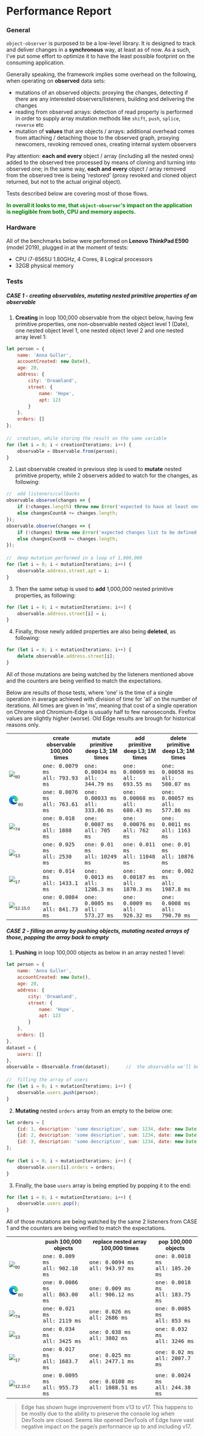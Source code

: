 # Performance Report

### General
`object-observer` is purposed to be a low-level library.
It is designed to track and deliver changes in a __synchronous__ way, at least as of now.
As a such, I've put some effort to optimize it to have the least possible footprint on the consuming application.

Generally speaking, the framework implies some overhead on the following, when operating on __observed__ data sets:
- mutations of an observed objects: proxying the changes, detecting if there are any interested observers/listeners, building and delivering the changes
- reading from observed arrays: detection of read property is performed in order to supply array mutation methods like `shift`, `push`, `splice`, `reverse` etc
- mutation of __values__ that are objects / arrays: additional overhead comes from attaching / detaching those to the observed graph, proxying newcomers, revoking removed ones, creating internal system observers

Pay attention: __each and every__ object / array (including all the nested ones) added to the observed tree processed by means of cloning and turning into observed one; in the same way, __each and every__ object / array removed from the observed tree is being 'restored' (proxy revoked and cloned object returned, but not to the actual original object).

Tests described below are covering most of those flows.

<span style="color:green">__In overall it looks to me, that `object-observer`'s impact on the application is negligible from both, CPU and memory aspects.__
</span>

### Hardware
All of the benchmarks below were performed on __Lenovo ThinkPad E590__ (model 2019), plugged in at the moment of tests:
- CPU i7-8565U 1.80GHz, 4 Cores, 8 Logical processors
- 32GB physical memory

### Tests

##### __CASE 1__ - creating observables, mutating nested primitive properties of an observable

1. __Creating__ in loop 100,000 observable from the object below, having few primitive properties, one non-observable nested object level 1 (Date), one nested object level 1, one nested object level 2 and one nested array level 1:
```javascript
let person = {
    name: 'Anna Guller',
    accountCreated: new Date(),
    age: 20,
    address: {
        city: 'Dreamland',
        street: {
            name: 'Hope',
            apt: 123
        }
    },
    orders: []
};

//  creation, while storing the result on the same variable
for (let i = 0; i < creationIterations; i++) {
    observable = Observable.from(person);
}
```

2. Last observable created in previous step is used to __mutate__ nested primitive property, while 2 observers added to watch for the changes, as following:
```javascript
//	add listeners/callbacks
observable.observe(changes => {
    if (!changes.length) throw new Error('expected to have at least one change in the list');
    else changesCountA += changes.length;
});
observable.observe(changes => {
    if (!changes) throw new Error('expected changes list to be defined');
    else changesCountB += changes.length;
});

//  deep mutation performed in a loop of 1,000,000
for (let i = 0; i < mutationIterations; i++) {
    observable.address.street.apt = i;
}
```

3. Then the same setup is used to __add__ 1,000,000 nested primitive properties, as following:
```javascript
for (let i = 0; i < mutationIterations; i++) {
    observable.address.street[i] = i;
}
```

4. Finally, those newly added properties are also being __deleted__, as following:
```javascript
for (let i = 0; i < mutationIterations; i++) {
    delete observable.address.street[i];
}
```

All of those mutations are being watched by the listeners mentioned above and the counters are being verified to match the expectations.

Below are results of those tests, where 'one' is the time of a single operation in average achieved with division of time for 'all' on the number of iterations.
All times are given in 'ms', meaning that cost of a single operation on Chrome and Chromium-Edge is usually half to few nanoseconds. Firefox values are slightly higher (worse). Old Edge results are brough for historical reasons only.

<table>
    <tr>
        <th style="width:75px;white-space:nowrap"></th>
        <th>create observable<br>100,000 times</th>
        <th>mutate primitive<br>deep L3; 1M times</th>
        <th>add primitive<br>deep L3; 1M times</th>
        <th>delete primitive<br>deep L3; 1M times</th>
    </tr>
    <tr style="font-family:monospace">
        <td style="width:75px;white-space:nowrap;font-family:sans-serif"><img src="browser_icons/chrome.png"><sub>80</sub></td>
        <td>
            one: 0.0079 ms<br>
            all: 793.93 ms
        </td>
        <td>
            one: 0.00034 ms<br>
            all: 344.79 ms
        </td>
        <td>
            one: 0.00069 ms<br>
            all: 693.55 ms
        </td>
        <td>
            one: 0.00058 ms<br>
            all: 580.07 ms
        </td>
    </tr>
    <tr style="font-family:monospace">
        <td style="width:75px;white-space:nowrap;font-family:sans-serif"><img src="browser_icons/edge-chromium.png"><sub>80</sub></td>
        <td>
            one: 0.0076 ms<br>
            all: 763.61 ms
        </td>
        <td>
            one: 0.00033 ms<br>
            all: 333.86 ms
        </td>
        <td>
            one: 0.00068 ms<br>
            all: 680.43 ms
        </td>
        <td>
            one: 0.00057 ms<br>
            all: 577.86 ms
        </td>
    </tr>
    <tr style="font-family:monospace">
        <td style="width:75px;white-space:nowrap;font-family:sans-serif"><img src="browser_icons/firefox.png"><sub>74</sub></td>
        <td>
            one: 0.018 ms<br>
            all: 1888 ms
        </td>
        <td>
            one: 0.0007 ms<br>
            all: 705 ms
        </td>
        <td>
            one: 0.00076 ms<br>
            all: 762 ms
        </td>
        <td>
            one: 0.0011 ms<br>
            all: 1163 ms
        </td>
    </tr>
    <tr style="font-family:monospace">
        <td style="width:75px;white-space:nowrap;font-family:sans-serif"><img src="browser_icons/edge.png"><sub>13</sub></td>
        <td>
            one: 0.025 ms<br>
            all: 2530 ms
        </td>
        <td>
            one: 0.01 ms<br>
            all: 10249 ms
        </td>
        <td>
            one: 0.011 ms<br>
            all: 11048 ms
        </td>
        <td>
            one: 0.01 ms<br>
            all: 10876 ms
        </td>
    </tr>
    <tr style="font-family:monospace">
        <td style="width:75px;white-space:nowrap;font-family:sans-serif"><img src="browser_icons/edge.png"><sub>17</sub></td>
        <td>
            one: 0.014 ms<br>
            all: 1433.1 ms
        </td>
        <td>
            one: 0.0013 ms<br>
            all: 1286.3 ms
        </td>
        <td>
            one: 0.00187 ms<br>
            all: 1870.3 ms
        </td>
        <td>
            one: 0.002 ms<br>
            all: 1987.8 ms
        </td>
    </tr>
    <tr style="font-family:monospace">
        <td style="width:75px;white-space:nowrap;font-family:sans-serif"><img src="browser_icons/nodejs.png"><sub>12.15.0</sub></td>
        <td>
            one: 0.0084 ms<br>
            all: 841.73 ms
        </td>
        <td>
            one: 0.0005 ms<br>
            all: 573.27 ms
        </td>
        <td>
            one: 0.0009 ms<br>
            all: 926.32 ms
        </td>
        <td>
            one: 0.0008 ms<br>
            all: 790.70 ms
        </td>
    </tr>
</table>

##### __CASE 2__ - filling an array by pushing objects, mutating nested arrays of those, popping the array back to empty

1. __Pushing__ in loop 100,000 objects as below in an array nested 1 level:
```javascript
let person = {
    name: 'Anna Guller',
    accountCreated: new Date(),
    age: 20,
    address: {
        city: 'Dreamland',
        street: {
            name: 'Hope',
            apt: 123
        }
    },
    orders: []
},
dataset = {
    users: []
},
observable = Observable.from(dataset);      //  the observable we'll be working with

//  filling the array of users
for (let i = 0; i < mutationIterations; i++) {
    observable.users.push(person);
}
```

2. __Mutating__ nested `orders` array from an empty to the below one:
```javascript
let orders = [
    {id: 1, description: 'some description', sum: 1234, date: new Date()},
    {id: 2, description: 'some description', sum: 1234, date: new Date()},
    {id: 3, description: 'some description', sum: 1234, date: new Date()}
];

for (let i = 0; i < mutationIterations; i++) {
    observable.users[i].orders = orders;
}
```

3. Finally, the base `users` array is being emptied by popping it to the end:
```javascript
for (let i = 0; i < mutationIterations; i++) {
    observable.users.pop();
}
```

All of those mutations are being watched by the same 2 listeners from CASE 1 and the counters are being verified to match the expectations.

<table>
    <tr>
        <th style="width:75px;white-space:nowrap"></th>
        <th>push 100,000 objects</th>
        <th>replace nested array 100,000 times</th>
        <th>pop 100,000 objects</th>
    </tr>
    <tr style="font-family:monospace">
        <td style="width:75px;white-space:nowrap;font-family:sans-serif"><img src="browser_icons/chrome.png"><sub>80</sub></td>
        <td>
            one: 0.009 ms<br>
            all: 902.10 ms
        </td>
        <td>
            one: 0.0094 ms<br>
            all: 943.97 ms
        </td>
        <td>
            one: 0.0018 ms<br>
            all: 185.20 ms
        </td>
    </tr>
    <tr style="font-family:monospace">
        <td style="width:75px;white-space:nowrap;font-family:sans-serif"><img src="browser_icons/edge-chromium.png"><sub>80</sub></td>
        <td>
            one: 0.0086 ms<br>
            all: 863.00 ms
        </td>
        <td>
            one: 0.009 ms<br>
            all: 906.12 ms
        </td>
        <td>
            one: 0.0018 ms<br>
            all: 183.75 ms
        </td>
    </tr>
    <tr style="font-family:monospace">
        <td style="width:75px;white-space:nowrap;font-family:sans-serif"><img src="browser_icons/firefox.png"><sub>74</sub></td>
        <td>
            one: 0.021 ms<br>
            all: 2119 ms
        </td>
        <td>
            one: 0.026 ms<br>
            all: 2686 ms
        </td>
        <td>
            one: 0.0085 ms<br>
            all: 853 ms
        </td>
    </tr>
    <tr style="font-family:monospace">
        <td style="width:75px;white-space:nowrap;font-family:sans-serif"><img src="browser_icons/edge.png"><sub>13</sub></td>
        <td>
            one: 0.034 ms<br>
            all: 3425 ms
        </td>
        <td>
            one: 0.038 ms<br>
            all: 3802 ms
        </td>
        <td>
            one: 0.032 ms<br>
            all: 3246 ms
        </td>
    </tr>
    <tr style="font-family:monospace">
        <td style="width:75px;white-space:nowrap;font-family:sans-serif"><img src="browser_icons/edge.png"><sub>17</sub></td>
        <td>
            one: 0.017 ms<br>
            all: 1683.7 ms
        </td>
        <td>
            one: 0.025 ms<br>
            all: 2477.1 ms
        </td>
        <td>
            one: 0.02 ms<br>
            all: 2007.7 ms
        </td>
    </tr>
    <tr style="font-family:monospace">
        <td style="width:75px;white-space:nowrap;font-family:sans-serif"><img src="browser_icons/nodejs.png"><sub>12.15.0</sub></td>
        <td>
            one: 0.0095 ms<br>
            all: 955.73 ms
        </td>
        <td>
            one: 0.0108 ms<br>
            all: 1088.51 ms
        </td>
        <td>
            one: 0.0024 ms<br>
            all: 244.38 ms
        </td>
    </tr>
</table>

> Edge has shown huge improvement from v13 to v17.
This happens to be mostly due to the ability to preserve the console log when DevTools are closed.
Seems like opened DevTools of Edge have vast negative impact on the page/s performance up to and including v17.